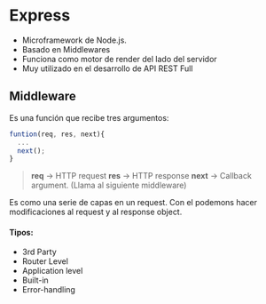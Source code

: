 # Express

* Microframework de Node.js.
* Basado en Middlewares
* Funciona como motor de render del lado del servidor
* Muy utilizado en el desarrollo de API REST Full


## Middleware

Es una función que recibe tres argumentos:
```js
funtion(req, res, next){
  ...
  next();
}
```
> **req** -> HTTP request
> **res** -> HTTP response
> **next** -> Callback argument. (Llama al siguiente middleware)

Es como una serie de capas en un request. Con el podemons hacer modificaciones al request y al response object.

#### Tipos:
  * 3rd Party
  * Router Level
  * Application level
  * Built-in
  * Error-handling
